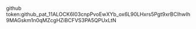 github token: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
